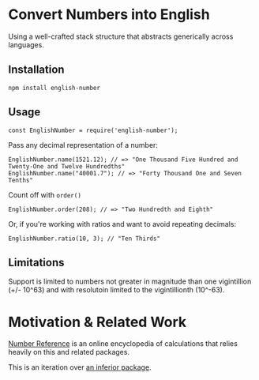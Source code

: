# Convert Numbers into English

Using a well-crafted stack structure that abstracts generically across languages.

## Installation

```
npm install english-number
```

## Usage

```
const EnglishNumber = require('english-number');
```

Pass any decimal representation of a number:

```
EnglishNumber.name(1521.12); // => "One Thousand Five Hundred and Twenty-One and Twelve Hundredths"
EnglishNumber.name("40001.7"); // => "Forty Thousand One and Seven Tenths"
```

Count off with `order()`

```
EnglishNumber.order(208); // => "Two Hundredth and Eighth"
```

Or, if you're working with ratios and want to avoid repeating decimals:

```
EnglishNumber.ratio(10, 3); // "Ten Thirds"
```

## Limitations

Support is limited to numbers not greater in magnitude than one vigintillion (+/- 10^63) and with resolutoin limited to the vigintillionth (10^-63).

# Motivation & Related Work

[Number Reference](www.number-reference.com) is an online encyclopedia of calculations that relies heavily on this and related packages.

This is an iteration over [an inferior package](https://github.com/number-reference/number-to-english).
